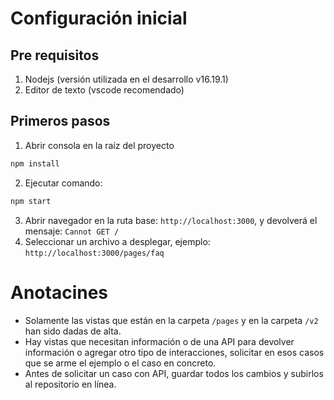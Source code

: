 # Configuración inicial
## Pre requisitos
1. Nodejs (versión utilizada en el desarrollo v16.19.1)
2. Editor de texto (vscode recomendado)

## Primeros pasos
<!-- > npm i -->
1. Abrir consola en la raíz del proyecto
```bash
npm install
```
2. Ejecutar comando:
```bash
npm start
```
3. Abrir navegador en la ruta base: `http://localhost:3000`, y devolverá el mensaje: `Cannot GET /`
4. Seleccionar un archivo a desplegar, ejemplo: `http://localhost:3000/pages/faq`

# Anotacines
* Solamente las vistas que están en la carpeta `/pages` y en la carpeta `/v2` han sido dadas de alta.
* Hay vistas que necesitan información o de una API para devolver información o agregar otro tipo de interacciones, solicitar en esos casos que se arme el ejemplo o el caso en concreto.
* Antes de solicitar un caso con API, guardar todos los cambios y subirlos al repositorio en línea.